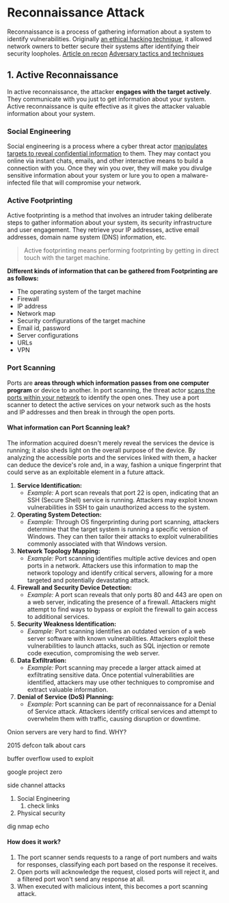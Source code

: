 
# Reconnaissance Attack
Reconnaissance is a process of gathering information about a system to identify vulnerabilities. Originally [an ethical hacking technique](https://www.makeuseof.com/how-ethical-hacking-can-stop-hackers/), it allowed network owners to better secure their systems after identifying their security loopholes.
[Article on recon](https://www.makeuseof.com/what-are-reconnaissance-attacks-and-how-do-they-work/)
[Adversary tactics and techniques](https://attack.mitre.org/)

## 1. Active Reconnaissance
In active reconnaissance, the attacker **engages with the target actively**. They communicate with you just to get information about your system. Active reconnaissance is quite effective as it gives the attacker valuable information about your system.
### Social Engineering
Social engineering is a process where a cyber threat actor [manipulates targets to reveal confidential information](https://www.makeuseof.com/tag/social-engineering-makeuseof-explains/) to them. They may contact you online via instant chats, emails, and other interactive means to build a connection with you. 
Once they win you over, they will make you divulge sensitive information about your system or lure you to open a malware-infected file that will compromise your network.
### Active Footprinting
Active footprinting is a method that involves an intruder taking deliberate steps to gather information about your system, its security infrastructure and user engagement. They retrieve your IP addresses, active email addresses, domain name system (DNS) information, etc.

>Active footprinting means performing footprinting by getting in direct touch with the target machine.

**Different kinds of information that can be gathered from Footprinting are as follows:**
- The operating system of the target machine
- Firewall
- IP address
- Network map
- Security configurations of the target machine
- Email id, password
- Server configurations
- URLs
- VPN

### Port Scanning
Ports are **areas through which information passes from one computer program** or device to another. In port scanning, the threat actor [scans the ports within your network](https://www.makeuseof.com/what-is-port-scanning/) to identify the open ones. They use a port scanner to detect the active services on your network such as the hosts and IP addresses and then break in through the open ports.
#### What information can Port Scanning leak?
The information acquired doesn't merely reveal the services the device is running; it also sheds light on the overall purpose of the device. By analyzing the accessible ports and the services linked with them, a hacker can deduce the device's role and, in a way, fashion a unique fingerprint that could serve as an exploitable element in a future attack.
1. **Service Identification:**
    - _Example:_ A port scan reveals that port 22 is open, indicating that an SSH (Secure Shell) service is running. Attackers may exploit known vulnerabilities in SSH to gain unauthorized access to the system.
2. **Operating System Detection:**
    - _Example:_ Through OS fingerprinting during port scanning, attackers determine that the target system is running a specific version of Windows. They can then tailor their attacks to exploit vulnerabilities commonly associated with that Windows version.
3. **Network Topology Mapping:**
    - _Example:_ Port scanning identifies multiple active devices and open ports in a network. Attackers use this information to map the network topology and identify critical servers, allowing for a more targeted and potentially devastating attack.
4. **Firewall and Security Device Detection:**
    - _Example:_ A port scan reveals that only ports 80 and 443 are open on a web server, indicating the presence of a firewall. Attackers might attempt to find ways to bypass or exploit the firewall to gain access to additional services.
5. **Security Weakness Identification:**
    - _Example:_ Port scanning identifies an outdated version of a web server software with known vulnerabilities. Attackers exploit these vulnerabilities to launch attacks, such as SQL injection or remote code execution, compromising the web server.
6. **Data Exfiltration:**
    - _Example:_ Port scanning may precede a larger attack aimed at exfiltrating sensitive data. Once potential vulnerabilities are identified, attackers may use other techniques to compromise and extract valuable information.
7. **Denial of Service (DoS) Planning:**   
    - _Example:_ Port scanning can be part of reconnaissance for a Denial of Service attack. Attackers identify critical services and attempt to overwhelm them with traffic, causing disruption or downtime.






Onion servers are very hard to find. WHY?

2015 defcon talk about cars

buffer overflow used to exploit

google project zero

side channel attacks


1. Social Engineering
	1. check links
2. Physical security

dig 
nmap
echo

#### How does it work?
1. The port scanner sends requests to a range of port numbers and waits for responses, classifying each port based on the response it receives. 
2. Open ports will acknowledge the request, closed ports will reject it, and a filtered port won't send any response at all. 
3. When executed with malicious intent, this becomes a port scanning attack.